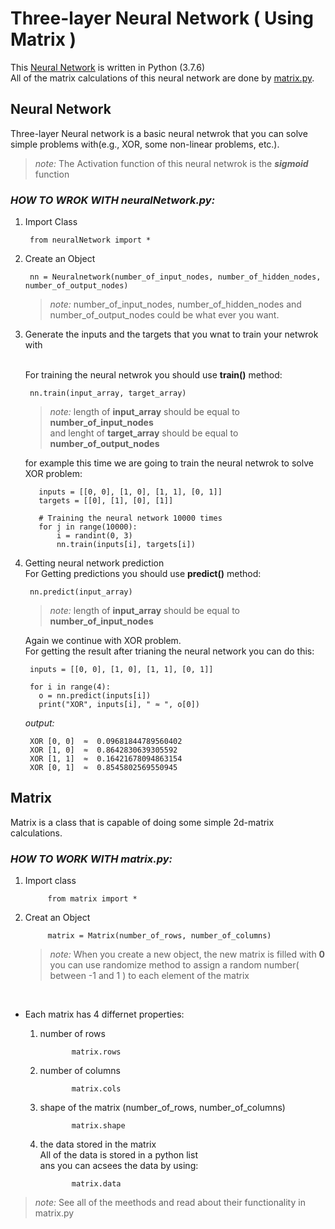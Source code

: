 # Three-layer Neural Network ( Using Matrix )
This [Neural Network](#neural-network) is written in Python (3.7.6) <br>
All of the matrix calculations of this neural network are done by [matrix.py](#matrix).

## **Neural Network**

Three-layer Neural network is a basic neural netwrok that you can solve simple problems with(e.g., XOR, some non-linear problems, etc.).
> *note:* The Activation function of this neural netwrok is the ***sigmoid*** function 
### *HOW TO WROK WITH neuralNetwork.py:*
1. Import Class
      
        from neuralNetwork import *
        
        
2. Create an Object

        nn = Neuralnetwork(number_of_input_nodes, number_of_hidden_nodes, number_of_output_nodes)

    > *note:* number_of_input_nodes, number_of_hidden_nodes and number_of_output_nodes could be what ever you want.
    
    
3. Generate the inputs and the targets that you wnat to train your netwrok with

    <br>For training the neural netwrok you should use **train()** method: 
          
        nn.train(input_array, target_array)

    > *note:* length of **input_array** should be equal to **number_of_input_nodes** <br>
    >    and lenght of **target_array** should be equal to **number_of_output_nodes**

    for example this time we are going to train the neural netwrok to solve XOR problem:
    
          inputs = [[0, 0], [1, 0], [1, 1], [0, 1]]
          targets = [[0], [1], [0], [1]]

          # Training the neural network 10000 times
          for j in range(10000):
              i = randint(0, 3)
              nn.train(inputs[i], targets[i])

4. Getting neural network prediction
    <br>For Getting predictions you should use **predict()** method:

        nn.predict(input_array)

    > *note:* length of **input_array** should be equal to **number_of_input_nodes**

    Again we continue with XOR problem.<br>
    For getting the result after trianing the neural network you can do this:
    
        inputs = [[0, 0], [1, 0], [1, 1], [0, 1]]

        for i in range(4):
          o = nn.predict(inputs[i])
          print("XOR", inputs[i], " ≈ ", o[0])

    *output:*
    
        XOR [0, 0]  ≈  0.09681844789560402
        XOR [1, 0]  ≈  0.8642830639305592
        XOR [1, 1]  ≈  0.16421678094863154
        XOR [0, 1]  ≈  0.8545802569550945
      
      
## Matrix
Matrix is a class that is capable of doing some simple 2d-matrix calculations.

### *HOW TO WORK WITH matrix.py:*
1. Import class
      
            from matrix import *
            
2. Creat an Object

            matrix = Matrix(number_of_rows, number_of_columns)
      > *note:* When you create a new object, the new matrix is filled with **0**<br>
      > you can use randomize method to assign a random number( between -1 and 1 ) to each element of the matrix
 
<br>
      
+ Each matrix has 4 differnet properties:
    1. number of rows

                  matrix.rows
    2. number of columns

                  matrix.cols
    3. shape of the matrix (number_of_rows, number_of_columns)

                  matrix.shape
    4. the data stored in the matrix<br>
          All of the data is stored in a python list<br>
          ans you can acsees the data by using:

                  matrix.data
                  
> *note:* See all of the meethods and read about their functionality in matrix.py 
            
           


